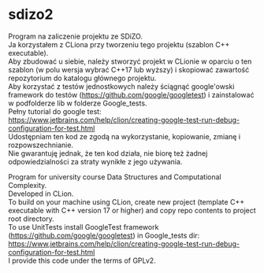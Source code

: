 # sdizo2
Program na zaliczenie projektu ze SDiZO.   
Ja korzystałem z CLiona przy tworzeniu tego projektu (szablon C++ executable).   
Aby zbudować u siebie, należy stworzyć projekt w CLionie w oparciu o ten szablon (w polu wersja wybrać C++17 lub wyższy) i skopiować zawartość repozytorium do katalogu głównego projektu.   
Aby korzystać z testów jednostkowych należy ściągnąć google'owski framework do testów (https://github.com/google/googletest) i zainstalować w podfolderze lib w folderze Google_tests.   
Pełny tutorial do google test:   
https://www.jetbrains.com/help/clion/creating-google-test-run-debug-configuration-for-test.html   
Udostępniam ten kod ze zgodą na wykorzystanie, kopiowanie, zmianę i rozpowszechnianie.   
Nie gwarantuję jednak, że ten kod działa, nie biorę też żadnej odpowiedzialności za straty wynikłe z jego używania.   
   
      
      
Program for university course Data Structures and Computational Complexity.   
Developed in CLion.   
To build on your machine using CLion, create new project (template C++ executable with C++ version 17 or higher) and copy repo contents to project root directory.    
To use UnitTests install GoogleTest framework (https://github.com/google/googletest) in Google_tests dir:    
https://www.jetbrains.com/help/clion/creating-google-test-run-debug-configuration-for-test.html    
I provide this code under the terms of GPLv2.
